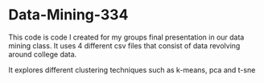 # Data-Mining-334

This code is code I created for my groups final presentation in our data mining class. It uses 4 different csv files that consist of data revolving
around college data. 

It explores different clustering techniques such as k-means, pca and t-sne
